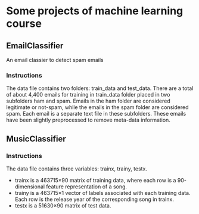 # Some projects of machine learning course
## EmailClassifier
An email classier to detect spam emails
### Instructions
The data file contains two folders: train_data and test_data.
There are a total of about 4,400 emails for training in train_data folder placed in two subfolders ham and spam. Emails in the ham folder are considered legitimate or not-spam, while the emails in the spam folder are considered spam. Each email is a separate text file in these subfolders. These emails have been slightly preprocessed to remove meta-data information.
## MusicClassifier
### Instructions
The data file contains three variables: trainx, trainy, testx.

- trainx is a 463715×90 matrix of training data, where each row is a 90-dimensional feature representation of a song.
- trainy is a 463715×1 vector of labels associated with each training data. Each row is the release year of the corresponding song in trainx.
- testx is a 51630×90 matrix of test data.
